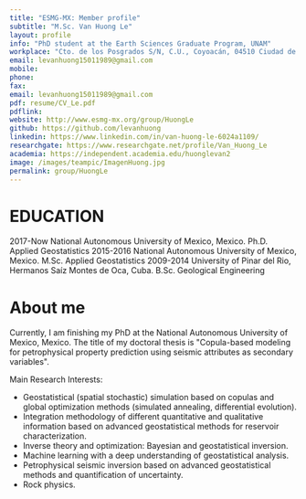 ```yaml
---
title: "ESMG-MX: Member profile"
subtitle: "M.Sc. Van Huong Le"
layout: profile
info: "PhD student at the Earth Sciences Graduate Program, UNAM"
workplace: "Cto. de los Posgrados S/N, C.U., Coyoacán, 04510 Ciudad de México, CDMX, Mexico"
email: levanhuong15011989@gmail.com
mobile: 
phone:  
fax:  
email: levanhuong15011989@gmail.com
pdf: resume/CV_Le.pdf
pdflink:
website: http://www.esmg-mx.org/group/HuongLe
github: https://github.com/levanhuong
linkedin: https://www.linkedin.com/in/van-huong-le-6024a1109/
researchgate: https://www.researchgate.net/profile/Van_Huong_Le
academia: https://independent.academia.edu/huonglevan2
image: /images/teampic/ImagenHuong.jpg
permalink: group/HuongLe
---
```


# EDUCATION

2017-Now  National Autonomous University of Mexico, Mexico. Ph.D. Applied Geostatistics
2015-2016 National Autonomous University of Mexico, Mexico.  M.Sc. Applied Geostatistics
2009-2014 University of Pinar del Rio, Hermanos Saíz Montes de Oca, Cuba. B.Sc. Geological Engineering



# About me 

Currently, I am finishing my PhD at the National Autonomous University of Mexico, Mexico. The title of my doctoral thesis is "Copula-based modeling for petrophysical property prediction using seismic attributes as secondary variables".

Main Research Interests:
- Geostatistical (spatial stochastic) simulation based on copulas and global optimization methods (simulated annealing, differential evolution).
- Integration methodology of different quantitative and qualitative information based on advanced geostatistical methods for reservoir characterization.
- Inverse theory and optimization: Bayesian and geostatistical inversion.
- Machine learning with a deep understanding of geostatistical analysis.
- Petrophysical seismic inversion based on advanced geostatistical methods and quantification of uncertainty.
- Rock physics.
